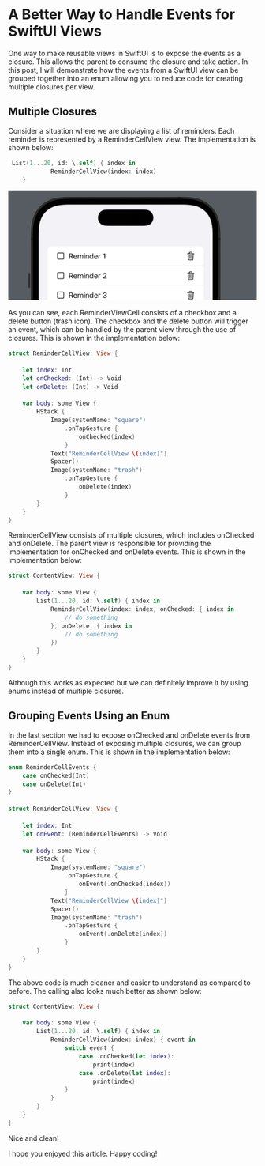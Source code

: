 # A Better Way to Handle Events for SwiftUI Views 

One way to make reusable views in SwiftUI is to expose the events as a closure. This allows the parent to consume the closure and take action. In this post, I will demonstrate how the events from a SwiftUI view can be grouped together into an enum allowing you to reduce code for creating multiple closures per view. 

## Multiple Closures 

Consider a situation where we are displaying a list of reminders. Each reminder is represented by a ReminderCellView view. The implementation is shown below: 

``` swift
 List(1...20, id: \.self) { index in
            ReminderCellView(index: index)
    }
```

![ReminderCellView](../images/reminder1.png)

As you can see, each ReminderViewCell consists of a checkbox and a delete button (trash icon). The checkbox and the delete button will trigger an event, which can be handled by the parent view through the use of closures. This is shown in the implementation below: 

``` swift 
struct ReminderCellView: View {
    
    let index: Int
    let onChecked: (Int) -> Void
    let onDelete: (Int) -> Void

    var body: some View {
        HStack {
            Image(systemName: "square")
                .onTapGesture {
                    onChecked(index)
                }
            Text("ReminderCellView \(index)")
            Spacer()
            Image(systemName: "trash")
                .onTapGesture {
                    onDelete(index)
                }
        }
    }
}
```

ReminderCellView consists of multiple closures, which includes onChecked and onDelete. The parent view is responsible for providing the implementation for onChecked and onDelete events. This is shown in the implementation below: 

``` swift 
struct ContentView: View {

    var body: some View {
        List(1...20, id: \.self) { index in
            ReminderCellView(index: index, onChecked: { index in
                // do something
            }, onDelete: { index in
                // do something
            })
        }
    }
}
```

Although this works as expected but we can definitely improve it by using enums instead of multiple closures. 

## Grouping Events Using an Enum 

In the last section we had to expose onChecked and onDelete events from ReminderCellView. Instead of exposing multiple closures, we can group them into a single enum. This is shown in the implementation below: 

``` swift 
enum ReminderCellEvents {
    case onChecked(Int)
    case onDelete(Int)
}

struct ReminderCellView: View {
    
    let index: Int
    let onEvent: (ReminderCellEvents) -> Void
    
    var body: some View {
        HStack {
            Image(systemName: "square")
                .onTapGesture {
                    onEvent(.onChecked(index))
                }
            Text("ReminderCellView \(index)")
            Spacer()
            Image(systemName: "trash")
                .onTapGesture {
                    onEvent(.onDelete(index))
                }
        }
    }
}
```

The above code is much cleaner and easier to understand as compared to before. The calling also looks much better as shown below: 

``` swift 
struct ContentView: View {

    var body: some View {
        List(1...20, id: \.self) { index in
            ReminderCellView(index: index) { event in
                switch event {
                    case .onChecked(let index):
                        print(index)
                    case .onDelete(let index):
                        print(index)
                }
            }
        }
    }
}
```
 
Nice and clean! 

I hope you enjoyed this article. Happy coding! 